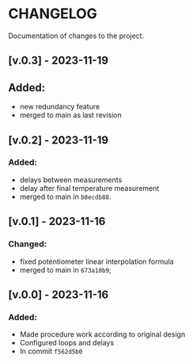 # CHANGELOG

Documentation of changes to the project. 

## [v.0.3] - 2023-11-19

## Added:
- new redundancy feature
- merged to main as last revision

## [v.0.2] - 2023-11-19

### Added:
- delays between measurements
- delay after final temperature measurement
- merged to main in `b8ecdb88`. 

## [v.0.1] - 2023-11-16

### Changed:
- fixed potentiometer linear interpolation formula
- merged to main in `673a10b9`;

## [v.0.0] - 2023-11-16

### Added:

- Made procedure work according to original design
- Configured loops and delays
- In commit `f562d5b0`
